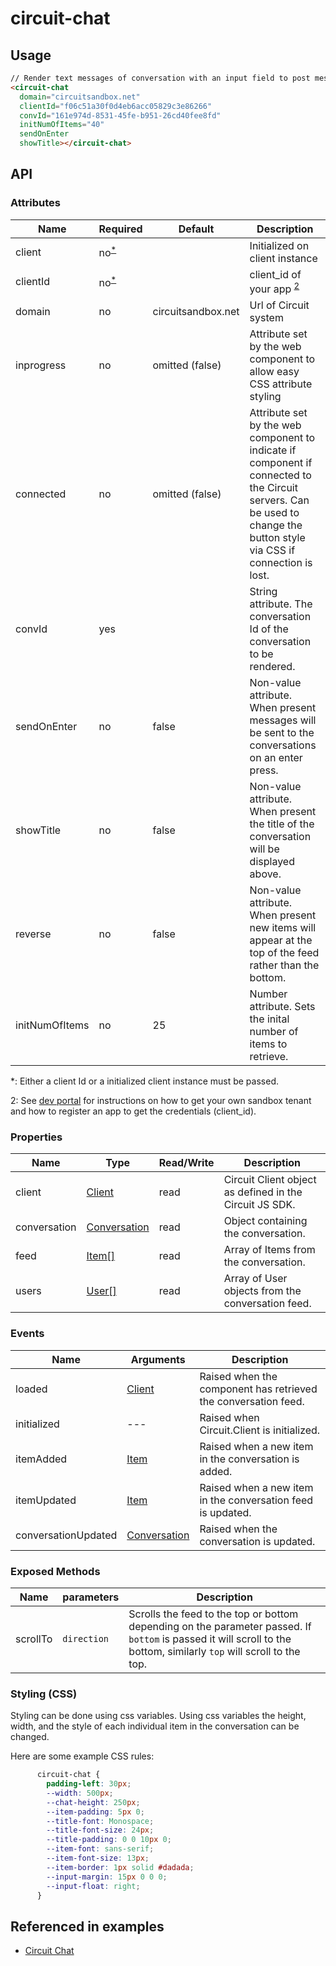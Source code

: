 # circuit-chat

## Usage

```html
// Render text messages of conversation with an input field to post messages.
<circuit-chat
  domain="circuitsandbox.net"
  clientId="f06c51a30f0d4eb6acc05829c3e86266"
  convId="161e974d-8531-45fe-b951-26cd40fee8fd"
  initNumOfItems="40"
  sendOnEnter
  showTitle></circuit-chat>
```

## API

### Attributes

| Name        | Required | Default            | Description
| ---         | ---      | ---                | ---
| client   | no<sup>[*](#myfootnote1)</sup>     |                    | Initialized on client instance
| clientId    | no<sup>[*](#myfootnote1)</sup>      |                    | client_id of your app <sup>[2](#myfootnote1)</sup>
| domain      | no       | circuitsandbox.<span></span>net | Url of Circuit system
| inprogress  | no       | omitted (false)    | Attribute set by the web component to allow easy CSS attribute styling
| connected   | no       | omitted (false)    | Attribute set by the web component to indicate if component if connected to the Circuit servers. Can be used to change the button style via CSS if connection is lost.
| convId       | yes       |     | String attribute. The conversation Id of the conversation to be rendered.
| sendOnEnter       | no       |   false  | Non-value attribute. When present messages will be sent to the conversations on an enter press.
| showTitle       | no       |   false  | Non-value attribute. When present the title of the conversation will be displayed above.
| reverse       | no       |   false  | Non-value attribute. When present new items will appear at the top of the feed rather than the bottom.
| initNumOfItems       | no       |   25  | Number attribute. Sets the inital number of items to retrieve.

<a name="myfootnote1">*</a>: Either a client Id or a initialized client instance must be passed.

<a name="myfootnote2">2</a>: See [dev portal](https://circuit.github.io) for instructions on how to get your own sandbox tenant and how to register an app to get the credentials (client_id).



### Properties

| Name        |  Type            |  Read/Write      | Description
| ---         |  ---             |  ---             | ---
| client        | [Client](https://circuitsandbox.net/sdk/classes/Client.html) | read | Circuit Client object as defined in the Circuit JS SDK.
| conversation        | [Conversation](https://circuitsandbox.net/sdk/classes/Conversation.html) | read | Object containing the conversation.
| feed        | [Item[]](https://circuitsandbox.net/sdk/classes/Item.html) | read | Array of Items from the conversation.
| users        | [User[]](https://circuitsandbox.net/sdk/classes/User.html) | read | Array of User objects from the conversation feed.


### Events

| Name        |  Arguments          | Description
| ---         |  ---                | ---
| loaded  |  [Client](https://circuitsandbox.net/sdk/classes/Client.html)                 | Raised when the component has retrieved the conversation feed.
| initialized  |  ---                 | Raised when Circuit.Client is initialized.
| itemAdded  |  [Item](https://circuitsandbox.net/sdk/classes/Item.html)                | Raised when a new item in the conversation is added.
| itemUpdated  |  [Item](https://circuitsandbox.net/sdk/classes/Item.html)                | Raised when a new item in the conversation feed is updated.
| conversationUpdated  |  [Conversation](https://circuitsandbox.net/sdk/classes/Conversation.html)                | Raised when the conversation is updated.

### Exposed Methods
| Name        |  parameters          | Description
| ---         |  ---                | ---
| scrollTo  |      `direction`            | Scrolls the feed to the top or bottom depending on the parameter passed. If `bottom` is passed it will scroll to the bottom, similarly `top` will scroll to the top.

### Styling (CSS)

Styling can be done using css variables. Using css variables the height, width, and the style of each individual item in the conversation can be changed.

Here are some example CSS rules:
```css
      circuit-chat {
        padding-left: 30px;
        --width: 500px;
        --chat-height: 250px;
        --item-padding: 5px 0;
        --title-font: Monospace;
        --title-font-size: 24px;
        --title-padding: 0 0 10px 0;
        --item-font: sans-serif;
        --item-font-size: 13px;
        --item-border: 1px solid #dadada;
        --input-margin: 15px 0 0 0;
        --input-float: right;
      }
```


## Referenced in examples

* [Circuit Chat](../examples/chat.html)